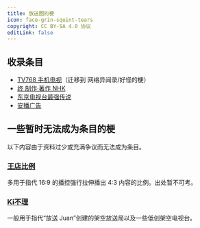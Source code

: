 ```yaml
---
title: 放送圈的梗
icon: face-grin-squint-tears
copyright: CC BY-SA 4.0 协议
editLink: false
---
```


## 收录条目

- [TV768 手机电视](/web-fair/memes/tv768-mobile-tv.md)（迁移到 网络异闻录/好怪的梗）
- [终 制作·著作 NHK](nhk-the-end.md)
- [东京电视台最强传说](tv-tokyo-densetsu.md)
- [安播广告](anbo.md)

## 一些暂时无法成为条目的梗

以下内容由于资料过少或充满争议而无法成为条目。

### [王店比例](https://newlifewiki.miraheze.org/wiki/王店比例)

多用于指代 16:9 的播控强行拉伸播出 4:3 内容的比例。出处暂不可考。

### [Ki不理](https://newlifewiki.miraheze.org/wiki/Ki不理)

一般用于指代“放送 Juan”创建的架空放送局以及一些低创架空电视台。
